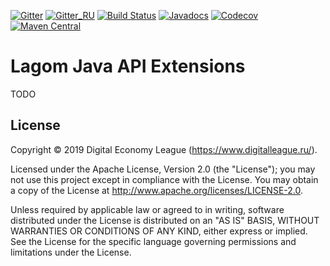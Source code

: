 [![Gitter](https://img.shields.io/badge/chat-gitter-purple.svg)](https://gitter.im/taymyr/taymyr)
[![Gitter_RU](https://img.shields.io/badge/chat-russian%20channel-purple.svg)](https://gitter.im/taymyr/taymyr_ru)
[![Build Status](https://travis-ci.org/taymyr/lagom-extensions.svg?branch=master)](https://travis-ci.org/taymyr/lagom-extensions)
[![Javadocs](https://www.javadoc.io/badge/org.taymyr.lagom/lagom-extensions-java.svg)](https://www.javadoc.io/doc/org.taymyr.lagom/lagom-extensions-java)
[![Codecov](https://codecov.io/gh/taymyr/lagom-extensions/branch/master/graph/badge.svg)](https://codecov.io/gh/taymyr/lagom-extensions)
[![Maven Central](https://img.shields.io/maven-central/v/org.taymyr.lagom/lagom-extensions-java.svg)](https://search.maven.org/search?q=a:lagom-extensions%20AND%20g:org.taymyr.lagom)

# Lagom Java API Extensions

TODO

## License

Copyright © 2019 Digital Economy League (https://www.digitalleague.ru/).

Licensed under the Apache License, Version 2.0 (the "License"); you may not use this project except in compliance with the License. You may obtain a copy of the License at http://www.apache.org/licenses/LICENSE-2.0.

Unless required by applicable law or agreed to in writing, software distributed under the License is distributed on an "AS IS" BASIS, WITHOUT WARRANTIES OR CONDITIONS OF ANY KIND, either express or implied. See the License for the specific language governing permissions and limitations under the License.
